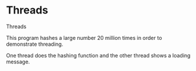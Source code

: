 # Threads
Threads

This program hashes a large number 20 million times in order to demonstrate threading.

One thread does the hashing function and the other thread shows a loading message.
